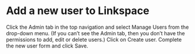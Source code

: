# Add a new user to Linkspace

Click the Admin tab in the top navigation and select Manage Users from the drop-down menu. (If you can’t see the Admin
tab, then you don’t have the permissions to add, edit or delete users.)
Click on Create user.
Complete the new user form and click Save.

